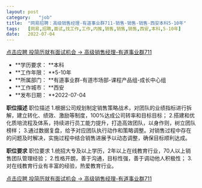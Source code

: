 ```yaml
---
layout:	post
category:	"job"
title:	"网易招聘：高级销售经理-有道事业群711-销售-销售-销售-西安本科5-10年"
tags:	[网易,招聘,面试,找工作,工作,内推,销售,销售,销售,西安,本科,5-10年]
date:	2022-07-04
---
```


[点击应聘 投简历就有面试机会 -> 高级销售经理-有道事业群711](http://mobile.bole.netease.com/bole/boleDetail?id=40230&employeeId=346f03c3cda5f04c&key=all)



- **学历要求： **本科
- **工作年限： **5-10年
- **所属部门： **有道事业群-有道市场部-课程产品组-成长中心组
- **工作城市： **西安
- **发布日期： **2022-07-04



**职位描述**
职位描述
1.根据公司规划制定销售策略战术，对团队的业绩指标进行拆解，建立转化、绩效、激励等制度，100%达成公司转率和目标目标；
2.搭建和优化质培流程及体系，持续进行员工能力提升，打造高效团队，以身作则，树立团队榜样；
3.通过数据复盘，给予对应团队执行动作和策略调整。对销售过程中存在的问题及时解决，实施过程中结合销售进展予以动态调整，确保目标顺利达成。




**职位要求**
职位要求
1.统招大专及以上学历，2年以上在线教育行业，70人以上销售团队管理经验；
2.性格开朗，善于沟通，目标性强，善于调动他人积极性；
3.对在线教育行业有丰富的经验，热爱教育行业。



[点击应聘 投简历就有面试机会 -> 高级销售经理-有道事业群711](http://mobile.bole.netease.com/bole/boleDetail?id=40230&employeeId=346f03c3cda5f04c&key=all)